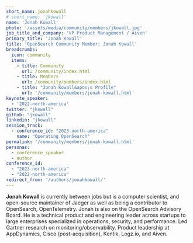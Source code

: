 ```yaml
---
short_name: jonahkowall
# short_name: 'jkowall'
name: 'Jonah Kowall'
photo: '/assets/media/community/members/jkowall.jpg'
job_title_and_company: 'VP Product Management / Aiven'
primary_title: 'Jonah Kowall'
title: 'OpenSearch Community Member: Jonah Kowall'
breadcrumbs:
  icon: community
  items:
    - title: Community
      url: /community/index.html
    - title: Members
      url: /community/members/index.html
    - title: "Jonah Kowall&apos;s Profile"
      url: '/community/members/jonah-kowall.html'
keynote_speaker:
  - '2022-north-america'
twitter: "jkowall"
github: "jkowall"
linkedin: "jkowall"
session_track: 
  - conference_id: "2023-north-america"
    name: "Operating OpenSearch"
permalink: '/community/members/jonah-kowall.html'
personas:
  - conference_speaker
  - author
conference_id:
  - "2023-north-america"
  - "2022-north-america"
redirect_from: '/authors/jonahkowall/'
---
```


**Jonah Kowall** is currently between jobs but is a computer scientist, and open-source maintainer of Jaeger as well as being a contributor to OpenSearch, OpenTelemetry. Jonah is also on the OpenSearch Advisory Board. He is a technical product and engineering leader across startups to large enterprises specialized in operations, security, and performance. Led Gartner research on monitoring/observability. Product leadership at AppDynamics, Cisco (post-acquisition), Kentik, Logz.io, and Aiven.
